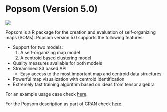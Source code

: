 # Popsom (Version 5.0)
![](https://raw.githubusercontent.com/lutzhamel/popsom/master/map.png)

Popsom is a R package for the creation and evaluation of self-organizing maps (SOMs).  Popsom version 5.0 supports the following features:
- Support for two models:
  1. A self-organizing map model
  2. A centroid based clustering model
- Quality measures available for both models
- Streamlined S3 based API
  - Easy access to the most important map and centroid data structures
- Powerful map visualization with centroid identification
- Extremely fast training algorithm based on ideas from tensor algebra

For an example usage case check [here](https://nbviewer.jupyter.org/github/lutzhamel/popsom/blob/master/examples/Mall%20Customers.ipynb).

For the Popsom description as part of CRAN check [here](https://CRAN.R-project.org/package=popsom).
